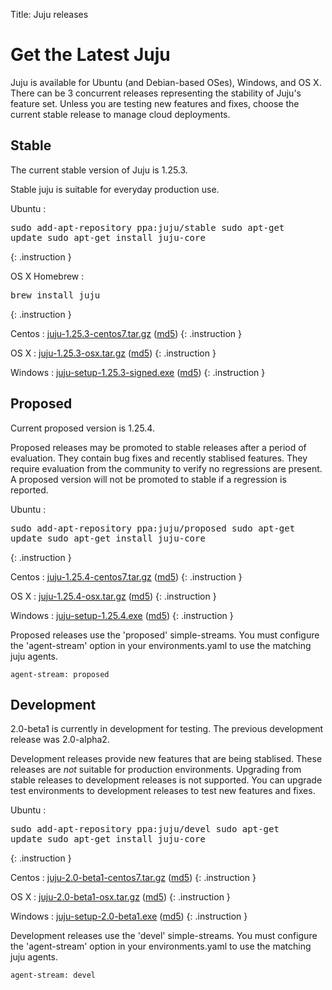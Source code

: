 Title: Juju releases  


# Get the Latest Juju

Juju is available for Ubuntu (and Debian-based OSes), Windows, and OS X.
There can be 3 concurrent releases representing the stability of Juju's
feature set. Unless you are testing new features and fixes, choose the
current stable release to manage cloud deployments.


## Stable

The current stable version of Juju is 1.25.3.

Stable juju is suitable for everyday production use.

Ubuntu
: <pre>sudo add-apt-repository ppa:juju/stable
sudo apt-get update
sudo apt-get install juju-core</pre>
{: .instruction }

OS X Homebrew
: <pre>brew install juju</pre>
{: .instruction }

Centos
: [juju-1.25.3-centos7.tar.gz](https://launchpad.net/juju-core/1.25/1.25.3/+download/juju-1.25.3-centos7.tar.gz) ([md5](https://launchpad.net/juju-core/1.25/1.25.3/+download/juju-1.25.3-centos7.tar.gz/+md5))
{: .instruction }

OS X
: [juju-1.25.3-osx.tar.gz](https://launchpad.net/juju-core/1.25/1.25.3/+download/juju-1.25.3-osx.tar.gz) ([md5](https://launchpad.net/juju-core/1.25/1.25.3/+download/juju-1.25.3-osx.tar.gz/+md5))
{: .instruction }

Windows
: [juju-setup-1.25.3-signed.exe](https://launchpad.net/juju-core/1.25/1.25.3/+download/juju-setup-1.25.3-signed.exe) ([md5](https://launchpad.net/juju-core/1.25/1.25.3/+download/juju-setup-1.25.3-signed.exe/+md5))
{: .instruction }


## Proposed

Current proposed version is 1.25.4.

Proposed releases may be promoted to stable releases after a period of
evaluation. They contain bug fixes and recently stablised features. They
require evaluation from the community to verify no regressions are
present. A proposed version will not be promoted to stable if a
regression is reported.

Ubuntu
: <pre>sudo add-apt-repository ppa:juju/proposed
sudo apt-get update
sudo apt-get install juju-core</pre>
{: .instruction }

Centos
: [juju-1.25.4-centos7.tar.gz](https://launchpad.net/juju-core/1.25/1.25.4/+download/juju-1.25.4-centos7.tar.gz) ([md5](https://launchpad.net/juju-core/1.25/1.25.4/+download/juju-1.25.4-centos7.tar.gz/+md5))
{: .instruction }

OS X
: [juju-1.25.4-osx.tar.gz](https://launchpad.net/juju-core/1.25/1.25.4/+download/juju-1.25.4-osx.tar.gz) ([md5](https://launchpad.net/juju-core/1.25/1.25.4/+download/juju-1.25.4-osx.tar.gz/+md5))
{: .instruction }

Windows
: [juju-setup-1.25.4.exe](https://launchpad.net/juju-core/1.25/1.25.4/+download/juju-setup-1.25.4.exe) ([md5](https://launchpad.net/juju-core/1.25/1.25.4/+download/juju-setup-1.25.4.exe/+md5))
{: .instruction }

Proposed releases use the 'proposed' simple-streams. You must configure
the 'agent-stream' option in your environments.yaml to use the matching
juju agents.

```no-highlight
agent-stream: proposed
```

## Development

2.0-beta1 is currently in development for testing.
The previous development release was 2.0-alpha2.

Development releases provide new features that are being stablised.
These releases are *not* suitable for production environments. Upgrading
from stable releases to development releases is not supported. You can
upgrade test environments to development releases to test new features
and fixes.

Ubuntu
: <pre>sudo add-apt-repository ppa:juju/devel
sudo apt-get update
sudo apt-get install juju-core</pre>
{: .instruction }

Centos
: [juju-2.0-beta1-centos7.tar.gz](https://launchpad.net/juju-core/trunk/2.0-beta1/+download/juju-2.0-beta1-centos7.tar.gz) ([md5](https://launchpad.net/juju-core/trunk/2.0-beta1/+download/juju-2.0-beta1-centos7.tar.gz/+md5))
{: .instruction }

OS X
: [juju-2.0-beta1-osx.tar.gz](https://launchpad.net/juju-core/trunk/2.0-beta1/+download/juju-2.0-beta1-osx.tar.gz) ([md5](https://launchpad.net/juju-core/trunk/2.0-beta1/+download/juju-2.0-beta1-osx.tar.gz/+md5))
{: .instruction }

Windows
: [juju-setup-2.0-beta1.exe](https://launchpad.net/juju-core/trunk/2.0-beta1/+download/juju-setup-2.0-beta1.exe) ([md5](https://launchpad.net/juju-core/trunk/2.0-beta1/+download/juju-setup-2.0-beta1.exe/+md5))
{: .instruction }

Development releases use the 'devel' simple-streams. You must configure
the 'agent-stream' option in your environments.yaml to use the matching
juju agents.

```no-highlight
agent-stream: devel
```
